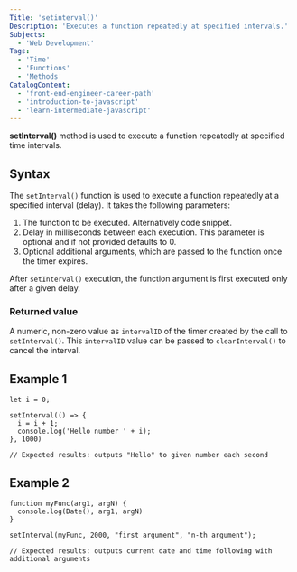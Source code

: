 ```yaml
---
Title: 'setinterval()'
Description: 'Executes a function repeatedly at specified intervals.'
Subjects:
  - 'Web Development'
Tags:
  - 'Time'
  - 'Functions'
  - 'Methods'
CatalogContent:
  - 'front-end-engineer-career-path'
  - 'introduction-to-javascript'
  - 'learn-intermediate-javascript'
---
```

**setInterval()** method is used to execute a function repeatedly at specified time intervals.
## Syntax
The `setInterval()` function is used to execute a function repeatedly at a specified interval (delay). It takes the following parameters:
1. The function to be executed. Alternatively code snippet.
2. Delay in milliseconds between each execution. This parameter is optional and if not provided defaults to 0.
3. Optional additional arguments, which are passed to the function once the timer expires.

After `setInterval()` execution, the function argument is first executed only after a given delay.
### Returned value
A numeric, non-zero value as `intervalID` of the timer created by the call to `setInterval()`. This `intervalID` value can be passed to `clearInterval()` to cancel the interval.
## Example 1
```
let i = 0;

setInterval(() => {
  i = i + 1;
  console.log('Hello number ' + i);
}, 1000)

// Expected results: outputs "Hello" to given number each second
```
## Example 2
```
function myFunc(arg1, argN) {
  console.log(Date(), arg1, argN)
}

setInterval(myFunc, 2000, "first argument", "n-th argument");

// Expected results: outputs current date and time following with additional arguments
```

